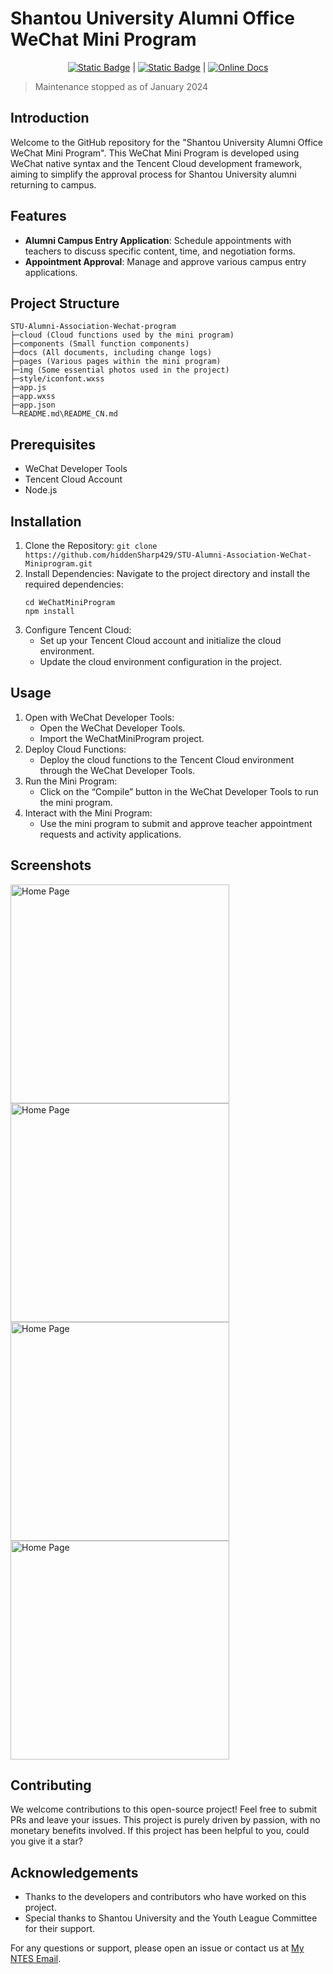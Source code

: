 <!--
 * @Author: hiddenSharp429 z404878860@163.com
 * @Date: 2023-05-17 21:42:50
 * @LastEditors: hiddenSharp429 z404878860@163.com
 * @LastEditTime: 2024-07-15 19:50:39
 * @FilePath: /StuAlumni/README.md
 * @Description: 这是默认设置,请设置`customMade`, 打开koroFileHeader查看配置 进行设置: https://github.com/OBKoro1/koro1FileHeader/wiki/%E9%85%8D%E7%BD%AE
-->

# Shantou University Alumni Office WeChat Mini Program

<div align="center">
  
  [![Static Badge](https://img.shields.io/badge/%E7%AE%80%E4%BD%93%E4%B8%AD%E6%96%87-%40hiddenSharp429-red)](https://github.com/hiddenSharp429/STU-Alumni-Association-WeChat-Miniprogram/blob/master/README_CN.md)    |  [![Static Badge](https://img.shields.io/badge/English-%40hiddenSharp429-blue)](https://github.com/hiddenSharp429/STU-Alumni-Association-WeChat-Miniprogram)  |    [![Online Docs](https://img.shields.io/badge/Change%20Log-%40hiddenSharp429-brown)](https://github.com/hiddenSharp429/STU-Alumni-Association-WeChat-Miniprogram/blob/master/docs/ChangeLog.md)
  
</div>

> Maintenance stopped as of January 2024

## Introduction

Welcome to the GitHub repository for the "Shantou University Alumni Office WeChat Mini Program". This WeChat Mini Program is developed using WeChat native syntax and the Tencent Cloud development framework, aiming to simplify the approval process for Shantou University alumni returning to campus.

## Features

- **Alumni Campus Entry Application**: Schedule appointments with teachers to discuss specific content, time, and negotiation forms.
- **Appointment Approval**: Manage and approve various campus entry applications.

## Project Structure

```commandline
STU-Alumni-Association-Wechat-program
├─cloud (Cloud functions used by the mini program)
├─components (Small function components)
├─docs (All documents, including change logs)
├─pages (Various pages within the mini program)
├─img (Some essential photos used in the project)
├─style/iconfont.wxss
├─app.js 
├─app.wxss 
├─app.json 
└─README.md\README_CN.md
```

## Prerequisites
- WeChat Developer Tools
- Tencent Cloud Account
- Node.js

## Installation
1. Clone the Repository:
`git clone https://github.com/hiddenSharp429/STU-Alumni-Association-WeChat-Miniprogram.git`
2. Install Dependencies:
Navigate to the project directory and install the required dependencies:
    ```
    cd WeChatMiniProgram
    npm install
    ```
3. Configure Tencent Cloud:
    - Set up your Tencent Cloud account and initialize the cloud environment.
    - Update the cloud environment configuration in the project.

## Usage
1. Open with WeChat Developer Tools:
    - Open the WeChat Developer Tools.
    - Import the WeChatMiniProgram project.
2.	Deploy Cloud Functions:
	- Deploy the cloud functions to the Tencent Cloud environment through the WeChat Developer Tools.
3.	Run the Mini Program:
	- Click on the “Compile” button in the WeChat Developer Tools to run the mini program.
4.	Interact with the Mini Program:
	- Use the mini program to submit and approve teacher appointment requests and activity applications.

## Screenshots
<img src="https://pic.imgdb.cn/item/6694c8abd9c307b7e914ec1b.png" alt="Home Page" height="350"/>
<img src="https://pic.imgdb.cn/item/6694c8acd9c307b7e914ec3d.png" alt="Home Page" height="350"/>
<img src="https://pic.imgdb.cn/item/6694c8acd9c307b7e914ec55.png" alt="Home Page" height="350"/>
<img src="https://pic.imgdb.cn/item/6694c8acd9c307b7e914ec63.png" alt="Home Page" height="350"/>

## Contributing
We welcome contributions to this open-source project! Feel free to submit PRs and leave your issues. This project is purely driven by passion, with no monetary benefits involved. If this project has been helpful to you, could you give it a star?

## Acknowledgements
- Thanks to the developers and contributors who have worked on this project.
- Special thanks to Shantou University and the Youth League Committee for their support.

For any questions or support, please open an issue or contact us at [My NTES Email](mailto:z404878860@163.com).
